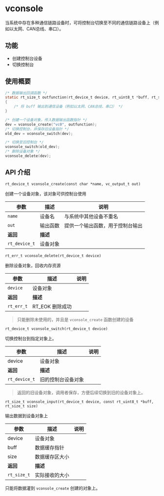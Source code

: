 # vconsole

当系统中存在多种通信链路设备时，可将控制台切换至不同的通信链路设备上（例如以太网、CAN总线、串口）。

## 功能

- 创建控制台设备
- 切换控制台

## 使用概要

```c
/* 数据输出回调函数 */
static rt_size_t outfunction(rt_device_t device, rt_uint8_t *buff, rt_size_t size)
{
    /* 将 buff 输出到通信设备（例如以太网、CAN总线、串口） */
}

/* 创建一个设备对象，传入数据输出函数指针 */
dev = vconsole_create("vc0", outfunction);
/* 切换控制台，并保存旧设备指针 */
old_dev = vconsole_switch(dev);
```

```c
/* 切换至旧控制台 */
vconsole_switch(old_dev);
/* 删除设备对象 */
vconsole_delete(dev);
```

## API 介绍

`rt_device_t vconsole_create(const char *name, vc_output_t out)`

创建一个设备对象，该对象可供控制台使用

| 参数 | 描述 | 说明 |
| ---- | ----| ---- |
| `name` |  设备名 | 与系统中其他设备不重名 |
| `out` | 输出函数 | 提供一个输出函数，用于控制台输出 |
| **返回** | **描述** |
| `rt_device_t` | 设备对象 |

`rt_err_t vconsole_delete(rt_device_t device)`

删除设备对象，回收内存资源

| 参数 | 描述 | 说明 |
| ---- | ----| ---- |
| `device` |  设备对象 |  |
| **返回** | **描述** |
| `rt_err_t` | RT_EOK 删除成功 |

> 只能删除未使用的，并且是 `vconsole_create` 函数创建的设备

`rt_device_t vconsole_switch(rt_device_t device)`

切换控制台到指定对象上。

| 参数 | 描述 | 说明 |
| ---- | ----| ---- |
| device | 设备对象 | |
| **返回** | **描述** |
| `rt_device_t` | 旧的控制台设备对象 |

> 返回的旧设备对象，调用者保存，方便后续切换到旧的设备对象上。

`rt_size_t vconsole_input(rt_device_t device, const rt_uint8_t *buff, rt_size_t size)`

输出数据到设备对象上

| 参数 | 描述 | 说明 |
| ---- | ----| ---- |
| device | 设备对象 | |
| buff | 数据缓存指针 | |
| size | 数据缓存区大小 | |
| **返回** | **描述** |
| `rt_size_t` | 实际接收的大小 |

只能将数据灌到 `vconsole_create` 创建的对象上。
